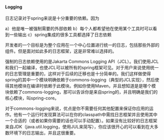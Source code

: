 #### Logging

日志记录对于spring来说是十分重要的依赖。因为

a）他是唯一被强制需要的外部依赖
b）每个人都希望他在使用某个工具时可以看到一些输出
c）spring集成的很多工具都选择了日志依赖

开发者的一个目标是为整个应用在一个中心位置进行统一的日志，包括那些外部的组件。但是面对如此多的日志框架，这是非常难以选择的。

强制的日志依赖使用的是Jakarta Commons Logging API（JCL）。我们使用JCL和我们一起编译，也使JCL可以被所有的spring框架可见。对于用户来说使用统一的日志管理是重要的，这样对于后续的迁移也是十分简单的。我们这样做使得spring的其中一个模块明确依赖于commons-logging（典型的JCL实现），然后使得其他模块在编译时依赖于此模块。例如你使用Maven，并且想知道是是哪个模块依赖了commons-logging，那可以告诉你是来自spring的，并且明确是我们的核心模块，叫spring-core。

对于commons-logging来说，优点是你不需要任何其他配置来保证你应用的运作。他有一个运行时发现算法可以在你的classpath中需找日志框架并且使用其中一个合适的（或者如果你需要的话也可以手动配置）。如果没有比较好的日志框架来自JDK（java.util.logging，使用JUL来简写），你应该很开心的可以看到在大多数环境下的日志输出，并且这很重要。
